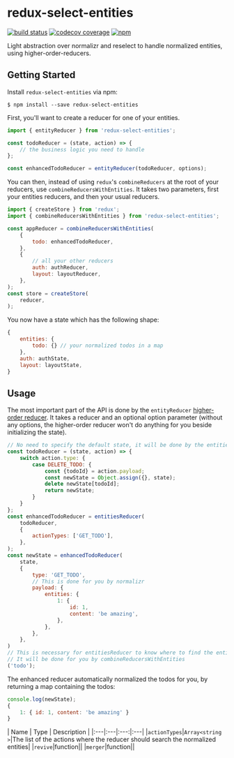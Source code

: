 # redux-select-entities

[![build status](https://img.shields.io/travis/AugustinLF/redux-select-entities.svg)]()
[![codecov coverage](https://codecov.io/gh/AugustinLF/redux-select-entities/branch/master/graph/badge.svg)](https://codecov.io/gh/AugustinLF/redux-select-entities)
[![npm](https://img.shields.io/npm/v/redux-select-entities.svg)]()

Light abstraction over normalizr and reselect to handle normalized entities, using higher-order-reducers.

## Getting Started
Install `redux-select-entities` via npm:
```
$ npm install --save redux-select-entities
```

First, you'll want to create a reducer for one of your entities.
```javascript
import { entityReducer } from 'redux-select-entities';

const todoReducer = (state, action) => {
    // the business logic you need to handle
};

const enhancedTodoReducer = entityReducer(todoReducer, options);
```

You can then, instead of using `redux`'s `combineReducers` at the root of your reducers, use `combineReducersWithEntities`. It takes two parameters, first your entities reducers, and then your usual reducers.
```javascript
import { createStore } from 'redux';
import { combineReducersWithEntities } from 'redux-select-entities';

const appReducer = combineReducersWithEntities(
    {
        todo: enhancedTodoReducer,
    },
    {
        // all your other reducers
        auth: authReducer,
        layout: layoutReducer,
    },
);
const store = createStore(
    reducer,
);
```

You now have a state which has the following shape:
```javascript
{
    entities: {
        todo: {} // your normalized todos in a map
    },
    auth: authState,
    layout: layoutState,
}
```

## Usage
The most important part of the API is done by the `entityReducer` [higher-order reducer](http://redux.js.org/docs/recipes/reducers/SplittingReducerLogic.html#splitting-up-reducer-logic). It takes a reducer and an optional option parameter (without any options, the higher-order reducer won't do anything for you beside initializing the state).

```javascript
// No need to specify the default state, it will be done by the entitiesReducer
const todoReducer = (state, action) => {
    switch action.type: {
        case DELETE_TODO: {
            const {todoId} = action.payload;
            const newState = Object.assign({}, state);
            delete newState[todoId];
            return newState;
        }
    }
};
const enhancedTodoReducer = entitiesReducer(
    todoReducer,
    {
        actionTypes: ['GET_TODO'],
    },
);
const newState = enhancedTodoReducer(
    state,
    {
        type: 'GET_TODO',
        // This is done for you by normalizr
        payload: {
            entities: {
                1: {
                    id: 1,
                    content: 'be amazing',
                },
            },
        },
    },
)
// This is necessary for entitiesReducer to know where to find the entities in the payload
// It will be done for you by combineReducersWithEntities
('todo');
```

The enhanced reducer automatically normalized the todos for you, by returning a map containing the todos:
```javascript
console.log(newState);
{
    1: { id: 1, content: 'be amazing' }
}

```

| Name | Type | Description |
|:---|:---|:---:|:---|
|`actionTypes`|`Array<string >`|The list of the actions where the reducer should search the normalized entities|
|`revive`|function||
|`merger`|function||


